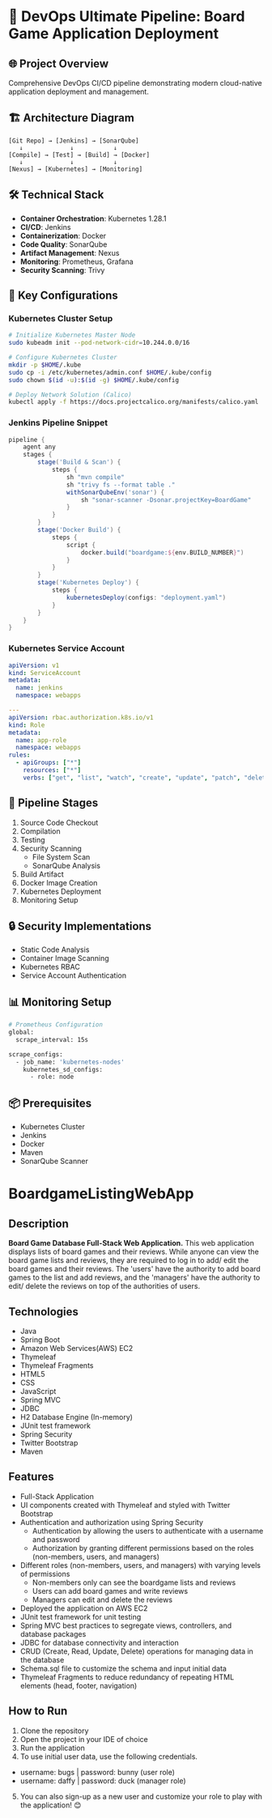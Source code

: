 # 🎲 DevOps Ultimate Pipeline: Board Game Application Deployment

## 🌐 Project Overview
Comprehensive DevOps CI/CD pipeline demonstrating modern cloud-native application deployment and management.

## 🏗️ Architecture Diagram
```
[Git Repo] → [Jenkins] → [SonarQube] 
   ↓             ↓           ↓
[Compile] → [Test] → [Build] → [Docker] 
   ↓             ↓           ↓
[Nexus] → [Kubernetes] → [Monitoring]
```

## 🛠️ Technical Stack
- **Container Orchestration**: Kubernetes 1.28.1
- **CI/CD**: Jenkins
- **Containerization**: Docker
- **Code Quality**: SonarQube
- **Artifact Management**: Nexus
- **Monitoring**: Prometheus, Grafana
- **Security Scanning**: Trivy


## 🔧 Key Configurations

### Kubernetes Cluster Setup
```bash
# Initialize Kubernetes Master Node
sudo kubeadm init --pod-network-cidr=10.244.0.0/16

# Configure Kubernetes Cluster
mkdir -p $HOME/.kube
sudo cp -i /etc/kubernetes/admin.conf $HOME/.kube/config
sudo chown $(id -u):$(id -g) $HOME/.kube/config

# Deploy Network Solution (Calico)
kubectl apply -f https://docs.projectcalico.org/manifests/calico.yaml
```

### Jenkins Pipeline Snippet
```groovy
pipeline {
    agent any
    stages {
        stage('Build & Scan') {
            steps {
                sh "mvn compile"
                sh "trivy fs --format table ."
                withSonarQubeEnv('sonar') {
                    sh "sonar-scanner -Dsonar.projectKey=BoardGame"
                }
            }
        }
        stage('Docker Build') {
            steps {
                script {
                    docker.build("boardgame:${env.BUILD_NUMBER}")
                }
            }
        }
        stage('Kubernetes Deploy') {
            steps {
                kubernetesDeploy(configs: "deployment.yaml")
            }
        }
    }
}
```

### Kubernetes Service Account
```yaml
apiVersion: v1
kind: ServiceAccount
metadata:
  name: jenkins
  namespace: webapps

---
apiVersion: rbac.authorization.k8s.io/v1
kind: Role
metadata:
  name: app-role
  namespace: webapps
rules:
  - apiGroups: ["*"]
    resources: ["*"]
    verbs: ["get", "list", "watch", "create", "update", "patch", "delete"]
```

## 🚀 Pipeline Stages
1. Source Code Checkout
2. Compilation
3. Testing
4. Security Scanning
   - File System Scan
   - SonarQube Analysis
5. Build Artifact
6. Docker Image Creation
7. Kubernetes Deployment
8. Monitoring Setup

## 🔒 Security Implementations
- Static Code Analysis
- Container Image Scanning
- Kubernetes RBAC
- Service Account Authentication

## 📊 Monitoring Setup
```bash
# Prometheus Configuration
global:
  scrape_interval: 15s

scrape_configs:
  - job_name: 'kubernetes-nodes'
    kubernetes_sd_configs:
      - role: node
```

## 📦 Prerequisites
- Kubernetes Cluster
- Jenkins
- Docker
- Maven
- SonarQube Scanner


# BoardgameListingWebApp

## Description

**Board Game Database Full-Stack Web Application.**
This web application displays lists of board games and their reviews. While anyone can view the board game lists and reviews, they are required to log in to add/ edit the board games and their reviews. The 'users' have the authority to add board games to the list and add reviews, and the 'managers' have the authority to edit/ delete the reviews on top of the authorities of users.  

## Technologies

- Java
- Spring Boot
- Amazon Web Services(AWS) EC2
- Thymeleaf
- Thymeleaf Fragments
- HTML5
- CSS
- JavaScript
- Spring MVC
- JDBC
- H2 Database Engine (In-memory)
- JUnit test framework
- Spring Security
- Twitter Bootstrap
- Maven

## Features

- Full-Stack Application
- UI components created with Thymeleaf and styled with Twitter Bootstrap
- Authentication and authorization using Spring Security
  - Authentication by allowing the users to authenticate with a username and password
  - Authorization by granting different permissions based on the roles (non-members, users, and managers)
- Different roles (non-members, users, and managers) with varying levels of permissions
  - Non-members only can see the boardgame lists and reviews
  - Users can add board games and write reviews
  - Managers can edit and delete the reviews
- Deployed the application on AWS EC2
- JUnit test framework for unit testing
- Spring MVC best practices to segregate views, controllers, and database packages
- JDBC for database connectivity and interaction
- CRUD (Create, Read, Update, Delete) operations for managing data in the database
- Schema.sql file to customize the schema and input initial data
- Thymeleaf Fragments to reduce redundancy of repeating HTML elements (head, footer, navigation)

## How to Run

1. Clone the repository
2. Open the project in your IDE of choice
3. Run the application
4. To use initial user data, use the following credentials.
  - username: bugs    |     password: bunny (user role)
  - username: daffy   |     password: duck  (manager role)
5. You can also sign-up as a new user and customize your role to play with the application! 😊
